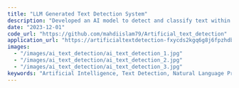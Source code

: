 ```yaml
---
title: "LLM Generated Text Detection System"
description: "Developed an AI model to detect and classify text within digital documents using Natural Language Processing (NLP) and machine learning techniques. The project aimed to improve the accuracy of text detection in various document formats, including scanned images and PDFs."
date: "2023-12-01"
code_url: "https://github.com/mahdiislam79/Artificial_text_detection"
application_url: "https://artificialtextdetection-fxycds2kgq6g8j6fpzhdb6.streamlit.app/"
images:
  - "/images/ai_text_detection/ai_text_detection_1.jpg"
  - "/images/ai_text_detection/ai_text_detection_2.jpg"
  - "/images/ai_text_detection/ai_text_detection_3.jpg"
keywords: "Artificial Intelligence, Text Detection, Natural Language Processing, Machine Learning"
---
```

